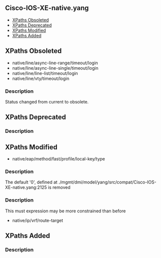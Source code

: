 ## Cisco-IOS-XE-native.yang


- [XPaths Obsoleted](#xpaths-obsoleted)
- [XPaths Deprecated](#xpaths-deprecated)
- [XPaths Modified](#xpaths-modified)
- [XPaths Added](#xpaths-added)

## XPaths Obsoleted

- native/line/async-line-range/timeout/login
- native/line/async-line-single/timeout/login
- native/line/line-list/timeout/login
- native/line/vty/timeout/login

### Description

Status changed from current to obsolete.

## XPaths Deprecated

### Description

## XPaths Modified

- native/eap/method/fast/profile/local-key/type

### Description

The default '0', defined at ./mgmt/dmi/model/yang/src/compat/Cisco-IOS-XE-native.yang:2125 is removed

### Description

This must expression may be more constrained than before

- native/ip/vrf/route-target

## XPaths Added

### Description

